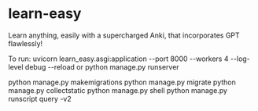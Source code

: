 # learn-easy
Learn anything, easily with a supercharged Anki, that incorporates GPT flawlessly!

To run:
uvicorn learn_easy.asgi:application --port 8000 --workers 4 --log-level debug --reload
or
python manage.py runserver

python manage.py makemigrations
python manage.py migrate
python manage.py collectstatic
python manage.py shell
python manage.py runscript query -v2
